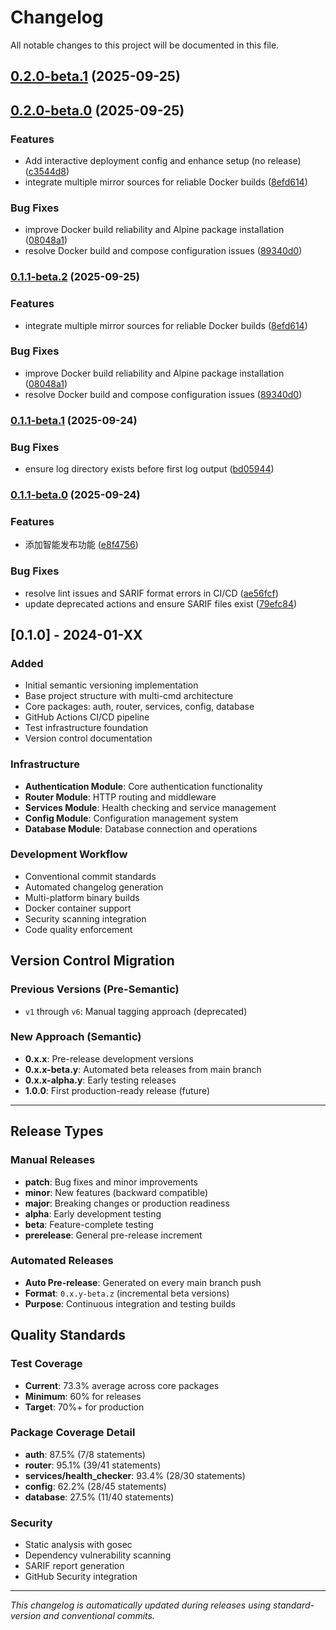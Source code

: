 # Changelog

All notable changes to this project will be documented in this file.


## [0.2.0-beta.1](https://github.com/Last-emo-boy/infra-core/compare/v0.2.0-beta.0...v0.2.0-beta.1) (2025-09-25)

## [0.2.0-beta.0](https://github.com/Last-emo-boy/infra-core/compare/v0.1.1-beta.1...v0.2.0-beta.0) (2025-09-25)


### Features

* Add interactive deployment config and enhance setup (no release) ([c3544d8](https://github.com/Last-emo-boy/infra-core/commit/c3544d80c4b73ff5586c7b8380a088c5088056e2))
* integrate multiple mirror sources for reliable Docker builds ([8efd614](https://github.com/Last-emo-boy/infra-core/commit/8efd614896b38694d45966955682efaaa020d158))


### Bug Fixes

* improve Docker build reliability and Alpine package installation ([08048a1](https://github.com/Last-emo-boy/infra-core/commit/08048a1ce0e4d56403292b1999ab204ecd1cf333))
* resolve Docker build and compose configuration issues ([89340d0](https://github.com/Last-emo-boy/infra-core/commit/89340d04ea519789d3629607d20b74a14474e60b))

### [0.1.1-beta.2](https://github.com/Last-emo-boy/infra-core/compare/v0.1.1-beta.1...v0.1.1-beta.2) (2025-09-25)


### Features

* integrate multiple mirror sources for reliable Docker builds ([8efd614](https://github.com/Last-emo-boy/infra-core/commit/8efd614896b38694d45966955682efaaa020d158))


### Bug Fixes

* improve Docker build reliability and Alpine package installation ([08048a1](https://github.com/Last-emo-boy/infra-core/commit/08048a1ce0e4d56403292b1999ab204ecd1cf333))
* resolve Docker build and compose configuration issues ([89340d0](https://github.com/Last-emo-boy/infra-core/commit/89340d04ea519789d3629607d20b74a14474e60b))

### [0.1.1-beta.1](https://github.com/Last-emo-boy/infra-core/compare/v0.1.1-beta.0...v0.1.1-beta.1) (2025-09-24)


### Bug Fixes

* ensure log directory exists before first log output ([bd05944](https://github.com/Last-emo-boy/infra-core/commit/bd05944bab2474ce71ebf47b4ae5317e7ef613ee))

### [0.1.1-beta.0](https://github.com/Last-emo-boy/infra-core/compare/v0.1.0...v0.1.1-beta.0) (2025-09-24)


### Features

* 添加智能发布功能 ([e8f4756](https://github.com/Last-emo-boy/infra-core/commit/e8f4756bd843214097e39826df26b8baf7f88cec))


### Bug Fixes

* resolve lint issues and SARIF format errors in CI/CD ([ae56fcf](https://github.com/Last-emo-boy/infra-core/commit/ae56fcf392315492fc1a0200eda956ce4f42c555))
* update deprecated actions and ensure SARIF files exist ([79efc84](https://github.com/Last-emo-boy/infra-core/commit/79efc84c8ef42102be7c717257e5fd467e3519af))

## [0.1.0] - 2024-01-XX

### Added
- Initial semantic versioning implementation
- Base project structure with multi-cmd architecture
- Core packages: auth, router, services, config, database
- GitHub Actions CI/CD pipeline
- Test infrastructure foundation
- Version control documentation

### Infrastructure
- **Authentication Module**: Core authentication functionality
- **Router Module**: HTTP routing and middleware
- **Services Module**: Health checking and service management
- **Config Module**: Configuration management system
- **Database Module**: Database connection and operations

### Development Workflow
- Conventional commit standards
- Automated changelog generation
- Multi-platform binary builds
- Docker container support
- Security scanning integration
- Code quality enforcement

## Version Control Migration

### Previous Versions (Pre-Semantic)
- `v1` through `v6`: Manual tagging approach (deprecated)

### New Approach (Semantic)
- **0.x.x**: Pre-release development versions
- **0.x.x-beta.y**: Automated beta releases from main branch
- **0.x.x-alpha.y**: Early testing releases
- **1.0.0**: First production-ready release (future)

---

## Release Types

### Manual Releases
- **patch**: Bug fixes and minor improvements
- **minor**: New features (backward compatible)
- **major**: Breaking changes or production readiness
- **alpha**: Early development testing
- **beta**: Feature-complete testing
- **prerelease**: General pre-release increment

### Automated Releases
- **Auto Pre-release**: Generated on every main branch push
- **Format**: `0.x.y-beta.z` (incremental beta versions)
- **Purpose**: Continuous integration and testing builds

## Quality Standards

### Test Coverage
- **Current**: 73.3% average across core packages
- **Minimum**: 60% for releases
- **Target**: 70%+ for production

### Package Coverage Detail
- **auth**: 87.5% (7/8 statements)
- **router**: 95.1% (39/41 statements)  
- **services/health_checker**: 93.4% (28/30 statements)
- **config**: 62.2% (28/45 statements)
- **database**: 27.5% (11/40 statements)

### Security
- Static analysis with gosec
- Dependency vulnerability scanning
- SARIF report generation
- GitHub Security integration

---

*This changelog is automatically updated during releases using standard-version and conventional commits.*